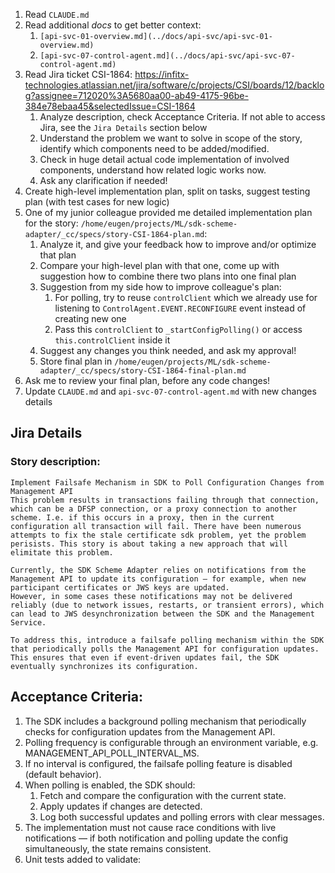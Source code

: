 
1. Read `CLAUDE.md`
2. Read additional _docs_ to get better context:
   1. `[api-svc-01-overview.md](../docs/api-svc/api-svc-01-overview.md)`
   2. `[api-svc-07-control-agent.md](../docs/api-svc/api-svc-07-control-agent.md)`
3. Read Jira ticket CSI-1864: https://infitx-technologies.atlassian.net/jira/software/c/projects/CSI/boards/12/backlog?assignee=712020%3A5680aa00-ab49-4175-96be-384e78ebaa45&selectedIssue=CSI-1864
   1. Analyze description, check Acceptance Criteria. If not able to access Jira, see the `Jira Details` section below
   2. Understand the problem we want to solve in scope of the story, identify which components need to be added/modified.
   3. Check in huge detail actual code implementation of involved components, understand how related logic works now.
   4. Ask any clarification if needed!
4. Create high-level implementation plan, split on tasks, suggest testing plan (with test cases for new logic)
5. One of my junior colleague provided me detailed implementation plan for the story: `/home/eugen/projects/ML/sdk-scheme-adapter/_cc/specs/story-CSI-1864-plan.md`:
   1. Analyze it, and give your feedback how to improve and/or optimize that plan
   2. Compare your high-level plan with that one, come up with suggestion how to combine there two plans into one final plan
   3. Suggestion from my side how to improve colleague's plan:
      1. For polling, try to reuse `controlClient` which we already use for listening to `ControlAgent.EVENT.RECONFIGURE` event instead of creating new one
      2. Pass this `controlClient` to `_startConfigPolling()` or access `this.controlClient` inside it
   4. Suggest any changes you think needed, and ask my approval!
   5. Store final plan in `/home/eugen/projects/ML/sdk-scheme-adapter/_cc/specs/story-CSI-1864-final-plan.md`
6. Ask me to review your final plan, before any code changes!   
7. Update `CLAUDE.md` and `api-svc-07-control-agent.md` with new changes details

## Jira Details

### Story description:
```
Implement Failsafe Mechanism in SDK to Poll Configuration Changes from Management API
This problem results in transactions failing through that connection, which can be a DFSP connection, or a proxy connection to another scheme. I.e. if this occurs in a proxy, then in the current configuration all transaction will fail. There have been numerous attempts to fix the stale certificate sdk problem, yet the problem perisists. This story is about taking a new approach that will elimitate this problem.

Currently, the SDK Scheme Adapter relies on notifications from the Management API to update its configuration — for example, when new participant certificates or JWS keys are updated.
However, in some cases these notifications may not be delivered reliably (due to network issues, restarts, or transient errors), which can lead to JWS desynchronization between the SDK and the Management Service.

To address this, introduce a failsafe polling mechanism within the SDK that periodically polls the Management API for configuration updates. This ensures that even if event-driven updates fail, the SDK eventually synchronizes its configuration.
```

## Acceptance Criteria:
1. The SDK includes a background polling mechanism that periodically checks for configuration updates from the Management API.
2. Polling frequency is configurable through an environment variable, e.g. MANAGEMENT_API_POLL_INTERVAL_MS.
3. If no interval is configured, the failsafe polling feature is disabled (default behavior).
4. When polling is enabled, the SDK should:
   1. Fetch and compare the configuration with the current state.
   2. Apply updates if changes are detected.
   3. Log both successful updates and polling errors with clear messages.
5. The implementation must not cause race conditions with live notifications — if both notification and polling update the config simultaneously, the state remains consistent.
6. Unit tests added to validate:
